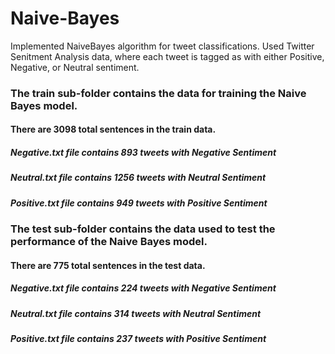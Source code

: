 # Naive-Bayes

Implemented NaiveBayes algorithm for tweet classifications. 
Used Twitter Senitment Analysis data, where each tweet is tagged as with either Positive, Negative, or Neutral sentiment.

### The train sub-folder contains the data for training the Naive Bayes model.
#### There are 3098 total sentences in the train data.

##### Negative.txt file contains 893 tweets with Negative Sentiment
##### Neutral.txt file contains 1256 tweets with Neutral Sentiment
##### Positive.txt file contains 949 tweets with Positive Sentiment

### The test sub-folder contains the data used to test the performance of the Naive Bayes model.
#### There are 775 total sentences in the test data.

##### Negative.txt file contains 224 tweets with Negative Sentiment
##### Neutral.txt file contains 314 tweets with Neutral Sentiment
##### Positive.txt file contains 237 tweets with Positive Sentiment
